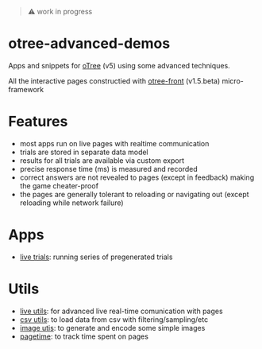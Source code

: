 > :warning: work in progress

# otree-advanced-demos

Apps and snippets for [oTree](https://www.otree.org/) (v5) using some advanced techniques.

All the interactive pages constructied with [otree-front](https://github.com/qwiglydee/otree-front) (v1.5.beta) micro-framework

# Features

- most apps run on live pages with realtime communication
- trials are stored in separate data model
- results for all trials are available via custom export
- precise response time (ms) is measured and recorded
- correct answers are not revealed to pages (except in feedback) making the game cheater-proof
- the pages are generally tolerant to reloading or navigating out (except reloading while network failure)

# Apps

- [live trials](trials_live): running series of pregenerated trials

# Utils

- [live utils](utils/live_utils.py): for advanced live real-time comunication with pages
- [csv utils](utils/csv_utils.py): to load data from csv with filtering/sampling/etc
- [image utis](utils/image_utils.py): to generate and encode some simple images
- [pagetime](utils/pagetime.py): to track time spent on pages